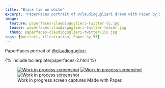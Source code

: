 ```yaml
---
title: "Black tie on white"
excerpt: "PaperFaces portrait of @claudioguglieri drawn with Paper by 53 on an iPad."
image: 
  feature: paperfaces-claudioguglieri-twitter-lg.jpg
  teaser: paperfaces-claudioguglieri-twitter-teaser.jpg
  thumb: paperfaces-claudioguglieri-twitter-150.jpg
tags: [portrait, illustration, Paper by 53]
---
```


PaperFaces portrait of [@claudioguglieri](http://twitter.com/claudioguglieri).

{% include boilerplate/paperfaces-2.html %}

<figure class="third">
  <a href="{{ site.url }}/images/paperfaces-claudioguglieri-process-1-lg.jpg"><img src="{{ site.url }}/images/paperfaces-claudioguglieri-process-1-600.jpg" alt="Work in process screenshot"></a>
  <a href="{{ site.url }}/images/paperfaces-claudioguglieri-process-2-lg.jpg"><img src="{{ site.url }}/images/paperfaces-claudioguglieri-process-2-600.jpg" alt="Work in process screenshot"></a>
  <a href="{{ site.url }}/images/paperfaces-claudioguglieri-process-3-lg.jpg"><img src="{{ site.url }}/images/paperfaces-claudioguglieri-process-3-600.jpg" alt="Work in process screenshot"></a>
  <figcaption>Work in progress screen captures Made with Paper.</figcaption>
</figure>